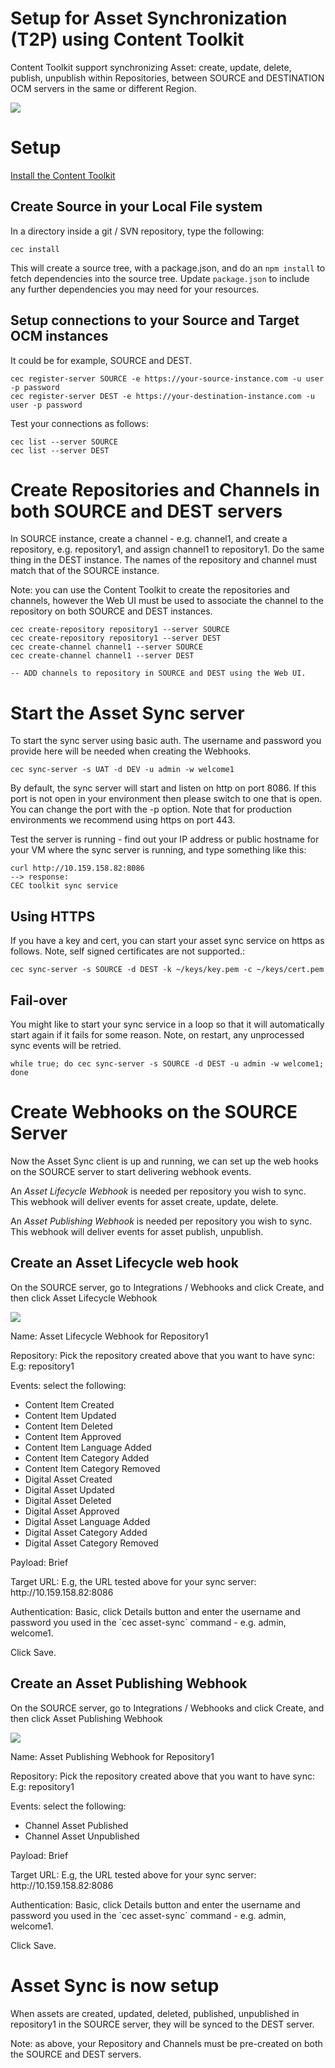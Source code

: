 # Setup for Asset Synchronization (T2P) using Content Toolkit
Content Toolkit support synchronizing Asset: create, update, delete, publish, unpublish within Repositories, between SOURCE and DESTINATION OCM servers in the same or different Region.

![](https://github.com/oracle/content-and-experience-toolkit/blob/master/sites/doc/images/AS-ov.png?raw=true)

# Setup
[Install the Content Toolkit](../README.MD)
## Create Source in your Local File system
In a directory inside a git / SVN repository, type the following:

```
cec install
```

This will create a source tree, with a package.json, and do an `npm install` to fetch dependencies into the source tree.  Update `package.json` to include any further dependencies you may need for your resources.

## Setup connections to your Source and Target OCM instances
It could be for example, SOURCE and DEST.

```
cec register-server SOURCE -e https://your-source-instance.com -u user -p password
cec register-server DEST -e https://your-destination-instance.com -u user -p password
```

Test your connections as follows:

```
cec list --server SOURCE
cec list --server DEST
```
# Create Repositories and Channels in both SOURCE and DEST servers

In SOURCE instance, create a channel - e.g. channel1, and create a repository, e.g. repository1, and assign channel1 to repository1.
Do the same thing in the DEST instance.  The names of the repository and channel must match that of the SOURCE instance.

Note: you can use the Content Toolkit to create the repositories and channels, however the Web UI must be used to associate the channel to the repository on both SOURCE and DEST instances.

```
cec create-repository repository1 --server SOURCE
cec create-repository repository1 --server DEST
cec create-channel channel1 --server SOURCE
cec create-channel channel1 --server DEST

-- ADD channels to repository in SOURCE and DEST using the Web UI.
```

# Start the Asset Sync server
To start the sync server using basic auth.  The username and password you provide here will be needed when creating the Webhooks.

```
cec sync-server -s UAT -d DEV -u admin -w welcome1
```

By default, the sync server will start and listen on http on port 8086. If this port is not open in your environment then please switch to one that is open. You can change the port with the -p option. Note that for production environments we recommend using https on port 443.

Test the server is running - find out your IP address or public hostname for your VM where the sync server is running, and type something like this:

```
curl http://10.159.158.82:8086
--> response:
CEC toolkit sync service
```

## Using HTTPS
If you have a key and cert, you can start your asset sync service on https as follows.  Note, self signed certificates are not supported.:

```
cec sync-server -s SOURCE -d DEST -k ~/keys/key.pem -c ~/keys/cert.pem
```

## Fail-over
You might like to start your sync service in a loop so that it will automatically start again if it fails for some reason.
Note, on restart, any unprocessed sync events will be retried.

```
while true; do cec sync-server -s SOURCE -d DEST -u admin -w welcome1; done
```

# Create Webhooks on the SOURCE Server
Now the Asset Sync client is up and running, we can set up the web hooks on the SOURCE server to start delivering webhook events.

An *Asset Lifecycle Webhook* is needed per repository you wish to sync.  This webhook will deliver events for asset create, update, delete.

An *Asset Publishing Webhook* is needed per repository you wish to sync.  This webhook will deliver events for asset publish, unpublish. 

## Create an Asset Lifecycle web hook
On the SOURCE server, go to Integrations / Webhooks and click Create, and then click Asset Lifecycle Webhook

![](https://github.com/oracle/content-and-experience-toolkit/blob/master/sites/doc/images/AS-cw1.png?raw=true)

<p>Name: Asset Lifecycle Webhook for Repository1
<p>Repository: Pick the repository created above that you want to have sync: E.g: repository1
<p>Events: select the following: 

- Content Item Created
- Content Item Updated
- Content Item Deleted
- Content Item Approved
- Content Item Language Added
- Content Item Category Added
- Content Item Category Removed
- Digital Asset Created
- Digital Asset Updated
- Digital Asset Deleted
- Digital Asset Approved
- Digital Asset Language Added
- Digital Asset Category Added
- Digital Asset Category Removed


<p>Payload: Brief
<p>Target URL: E.g, the URL tested above for your sync server:  http://10.159.158.82:8086
<p>Authentication: Basic, click Details button and enter the username and password you used in the `cec asset-sync` command - e.g. admin, welcome1.

Click Save.

## Create an Asset Publishing Webhook
On the SOURCE server, go to Integrations / Webhooks and click Create, and then click Asset Publishing Webhook

![](https://github.com/oracle/content-and-experience-toolkit/blob/master/sites/doc/images/AS-cw2.png?raw=true)

<p>Name: Asset Publishing Webhook for Repository1
<p>Repository: Pick the repository created above that you want to have sync: E.g: repository1
<p>Events: select the following: 

- Channel Asset Published
- Channel Asset Unpublished

<p>Payload: Brief
<p>Target URL: E.g, the URL tested above for your sync server:  http://10.159.158.82:8086
<p>Authentication: Basic, click Details button and enter the username and password you used in the `cec asset-sync` command - e.g. admin, welcome1.

Click Save.

# Asset Sync is now setup
When assets are created, updated, deleted, published, unpublished in repository1 in the SOURCE server, they will be synced to the DEST server.

Note: as above, your Repository and Channels must be pre-created on both the SOURCE and DEST servers.

